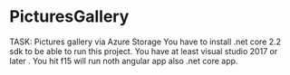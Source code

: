 # PicturesGallery
TASK: Pictures gallery via Azure Storage
You have to install .net core 2.2 sdk to be able to run this project.
You have at least visual studio 2017 or later .
You hit f15 will run noth angular app also .net core app.
